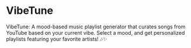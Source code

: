 # VibeTune
VibeTune: A mood-based music playlist generator that curates songs from YouTube based on your current vibe. Select a mood, and get personalized playlists featuring your favorite artists! 🎶✨
